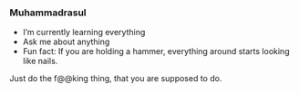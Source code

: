### Muhammadrasul


- I’m currently learning everything
- Ask me about anything
- Fun fact: If you are holding a hammer, everything around starts looking like nails.

Just do the f@@king thing, that you are supposed to do. 

